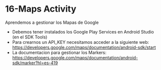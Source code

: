 # 16-Maps Activity

Aprendemos a gestionar los Mapas de Google

- Debemos tener instalados los Google Play Services en Android Studio (en el SDK Tools)
- Para crearnos un API_KEY necesitamos acceder a la siguiente web:
https://developers.google.com/maps/documentation/android-sdk/start
- La documentacion para gestionar los Markers:
https://developers.google.com/maps/documentation/android-sdk/marker?hl=es-419
